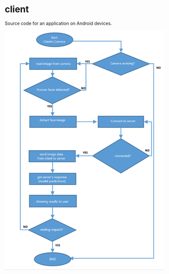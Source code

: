 # client
Source code for an application on Android devices.

![activity diagram](../imgs/activity_diagram_client.png)
